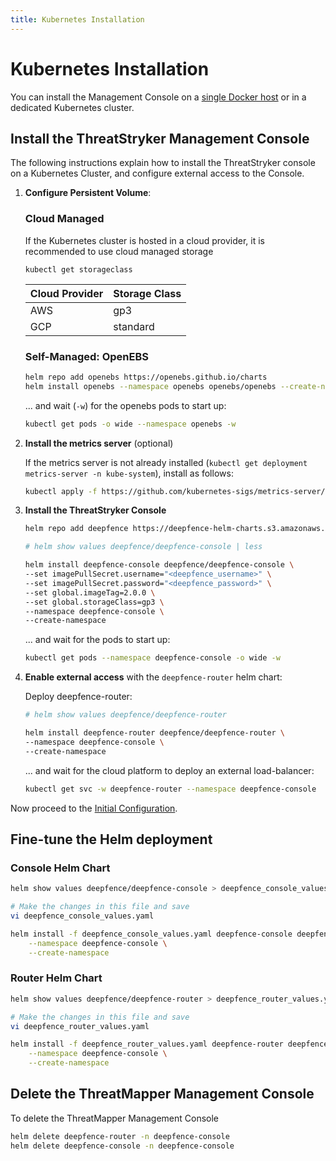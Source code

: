 ```yaml
---
title: Kubernetes Installation
---
```


# Kubernetes Installation

You can install the Management Console on a [single Docker host](docker) or in a dedicated Kubernetes cluster.

## Install the ThreatStryker Management Console

The following instructions explain how to install the ThreatStryker console on a Kubernetes Cluster, and configure external access to the Console.

1. **Configure Persistent Volume**:

    ### Cloud Managed
    
    If the Kubernetes cluster is hosted in a cloud provider, it is recommended to use cloud managed storage
    ```
    kubectl get storageclass
    ```
    | Cloud Provider | Storage Class |
    |----------------|---------------|
    | AWS            | gp3           |
    | GCP            | standard      |

    ### Self-Managed: OpenEBS

    ```bash
    helm repo add openebs https://openebs.github.io/charts
    helm install openebs --namespace openebs openebs/openebs --create-namespace
    ```
    
    ... and wait (```-w```) for the openebs pods to start up:
    
    ```bash
    kubectl get pods -o wide --namespace openebs -w
    ```

2. **Install the metrics server** (optional)

    If the metrics server is not already installed (```kubectl get deployment metrics-server -n kube-system```), install as follows:

    ```bash
    kubectl apply -f https://github.com/kubernetes-sigs/metrics-server/releases/latest/download/components.yaml
    ```

3. **Install the ThreatStryker Console**

    ```bash
    helm repo add deepfence https://deepfence-helm-charts.s3.amazonaws.com/enterprise

    # helm show values deepfence/deepfence-console | less

    helm install deepfence-console deepfence/deepfence-console \
    --set imagePullSecret.username="<deepfence_username>" \
    --set imagePullSecret.password="<deepfence_password>" \
    --set global.imageTag=2.0.0 \
    --set global.storageClass=gp3 \
    --namespace deepfence-console \
    --create-namespace
    ```

    ... and wait for the pods to start up:

    ```bash
    kubectl get pods --namespace deepfence-console -o wide -w
    ```

4. **Enable external access** with the ```deepfence-router``` helm chart:

    Deploy deepfence-router:

    ```bash
    # helm show values deepfence/deepfence-router
   
    helm install deepfence-router deepfence/deepfence-router \
    --namespace deepfence-console \
    --create-namespace
    ```

    ... and wait for the cloud platform to deploy an external load-balancer:

    ```bash
    kubectl get svc -w deepfence-router --namespace deepfence-console
    ```

Now proceed to the [Initial Configuration](initial-configuration).

## Fine-tune the Helm deployment

### Console Helm Chart

```bash
helm show values deepfence/deepfence-console > deepfence_console_values.yaml

# Make the changes in this file and save
vi deepfence_console_values.yaml

helm install -f deepfence_console_values.yaml deepfence-console deepfence/deepfence-console \
    --namespace deepfence-console \
    --create-namespace
```

### Router Helm Chart

```bash
helm show values deepfence/deepfence-router > deepfence_router_values.yaml

# Make the changes in this file and save
vi deepfence_router_values.yaml

helm install -f deepfence_router_values.yaml deepfence-router deepfence/deepfence-router \
    --namespace deepfence-console \
    --create-namespace
```

## Delete the ThreatMapper Management Console

To delete the ThreatMapper Management Console

   ```bash
   helm delete deepfence-router -n deepfence-console
   helm delete deepfence-console -n deepfence-console
   ```
